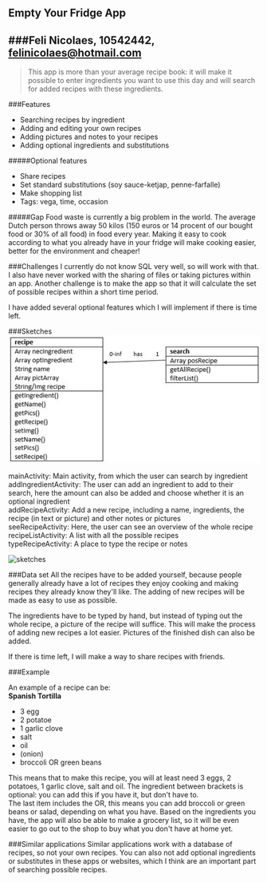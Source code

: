 ## Empty Your Fridge App
###Feli Nicolaes, 10542442, felinicolaes@hotmail.com
---------------------

> This app is more than your average recipe book: it will make it possible to enter ingredients you want to use this day and will search for added recipes with these ingredients.

###Features
- Searching recipes by ingredient
- Adding and editing your own recipes
- Adding pictures and notes to your recipes
- Adding optional ingredients and substitutions

#####Optional features
- Share recipes
- Set standard substitutions (soy sauce-ketjap, penne-farfalle)
- Make shopping list
- Tags: vega, time, occasion

#####Gap
Food waste is currently a big problem in the world. The average Dutch person throws away 50 kilos (150 euros or 14 procent of our bought food or 30% of all food) in food every year. Making it easy to cook according to what you already have in your fridge will make cooking easier, better for the environment and cheaper!

###Challenges
I currently do not know SQL very well, so will work with that. I also have never worked with the sharing of files or taking pictures within an app. Another challenge is to make the app so that it will calculate the set of possible recipes within a short time period.

I have added several optional features which I will implement if there is time left.

###Sketches
![classes](/doc/classes.png)

mainActivity: Main activity, from which the user can search by ingredient <br/>
addIngredientActivity: The user can add an ingredient to add to their search, here the amount can also be added and choose whether it is an optional ingredient<br/>
addRecipeActivity: Add a new recipe, including a name, ingredients, the recipe (in text or picture) and other notes or pictures<br/>
seeRecipeActivity: Here, the user can see an overview of the whole recipe<br/>
recipeListActivity: A list with all the possible recipes<br/>
typeRecipeActivity: A place to type the recipe or notes<br/>

![sketches](/doc/sketches.png)

###Data set
All the recipes have to be added yourself, because people generally already have a lot of recipes they enjoy cooking and making recipes they already know they'll like. The adding of new recipes will be made as easy to use as possible.

The ingredients have to be typed by hand, but instead of typing out the whole recipe, a picture of the recipe will suffice. This will make the process of adding new recipes a lot easier. Pictures of the finished dish can also be added.

If there is time left, I will make a way to share recipes with friends.

###Example

An example of a recipe can be:<br />
<b>Spanish Tortilla</b> <br />
- 3 egg  <br />
- 2 potatoe <br />
- 1 garlic clove <br />
- salt <br />
- oil <br />
- (onion) <br />
- broccoli OR green beans <br />

This means that to make this recipe, you will at least need 3 eggs, 2 potatoes, 1 garlic clove, salt and oil. The ingredient between brackets is optional: you can add this if you have it, but don't have to. <br/>
The last item includes the OR, this means you can add broccoli or green beans or salad, depending on what you have. Based on the ingredients you have, the app will also be able to make a grocery list, so it will be even easier to go out to the shop to buy what you don't have at home yet.

###Similar applications
Similar applications work with a database of recipes, so not your own recipes. You can also not add optional ingredients or substitutes in these apps or websites, which I think are an important part of searching possible recipes.


